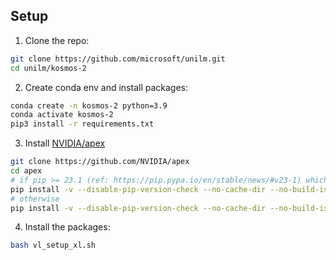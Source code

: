 ## Setup

1. Clone the repo:
```bash
git clone https://github.com/microsoft/unilm.git
cd unilm/kosmos-2
```
2. Create conda env and install packages:
```bash
conda create -n kosmos-2 python=3.9
conda activate kosmos-2
pip3 install -r requirements.txt
```
3. Install [NVIDIA/apex](https://github.com/NVIDIA/apex/tree/master#linux)
```bash
git clone https://github.com/NVIDIA/apex
cd apex
# if pip >= 23.1 (ref: https://pip.pypa.io/en/stable/news/#v23-1) which supports multiple `--config-settings` with the same key... 
pip install -v --disable-pip-version-check --no-cache-dir --no-build-isolation --config-settings "--build-option=--cpp_ext" --config-settings "--build-option=--cuda_ext" ./
# otherwise
pip install -v --disable-pip-version-check --no-cache-dir --no-build-isolation --global-option="--cpp_ext" --global-option="--cuda_ext" ./
```

4. Install the packages:
```bash
bash vl_setup_xl.sh
``` 